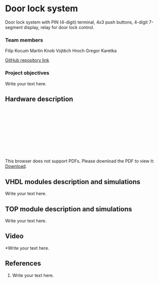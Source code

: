 # Door lock system

Door lock system with PIN (4-digit) terminal, 4x3 push buttons, 4-digit 7-segment display, relay for door lock control.

### Team members

Filip Kocum 
Martin Knob
Vojtěch Hroch
Gregor Karetka 

[GitHub repository link](https://github.com/gkaretka/DE1-projekt)

### Project objectives

Write your text here.


## Hardware description

<object data="img/schematic.pdf" type="application/pdf" width="700px" height="700px">
    <embed src="img/schematic.pdf">
        <p>This browser does not support PDFs. Please download the PDF to view it: <a href="img/schematic.pdf">Download</a>.</p>
    </embed>
</object>


## VHDL modules description and simulations

Write your text here.


## TOP module description and simulations

Write your text here.


## Video

*Write your text here.


## References

   1. Write your text here.

